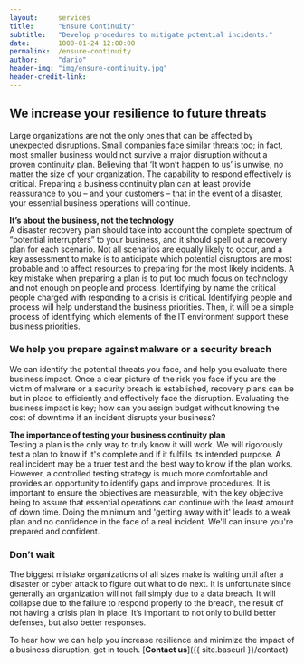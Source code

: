 ```yaml
---
layout:     services
title:      "Ensure Continuity"
subtitle:   "Develop procedures to mitigate potential incidents."
date:       1000-01-24 12:00:00
permalink:  /ensure-continuity
author:     "dario"
header-img: "img/ensure-continuity.jpg"
header-credit-link:
---
```


## We increase your resilience to future threats
Large organizations are not the only ones that can be affected by unexpected disruptions. Small companies face similar threats too; in fact, most smaller business would not survive a major disruption without a proven continuity plan. Believing that ‘It won’t happen to us’ is unwise, no matter the size of your organization. The capability to respond effectively is critical. Preparing a business continuity plan can at least provide reassurance to you – and your customers – that in the event of a disaster, your essential business operations will continue.

**It’s about the business, not the technology**  
A disaster recovery plan should take into account the complete spectrum of “potential interrupters” to your business, and it should spell out a recovery plan for each scenario. Not all scenarios are equally likely to occur, and a key assessment to make is to anticipate which potential disruptors are most probable and to affect resources to preparing for the most likely incidents. A key mistake when preparing a plan is to put too much focus on technology and not enough on people and process. Identifying by name the critical people charged with responding to a crisis is critical. Identifying people and process will help understand the business priorities. Then, it will be a simple process of identifying which elements of the IT environment support these business priorities.

### We help you prepare against malware or a security breach
We can identify the potential threats you face, and help you evaluate there business impact. Once a clear picture of the risk you face if you are the victim of malware or a security breach is established, recovery plans can be but in place to efficiently and effectively face the disruption. Evaluating the business impact is key; how can you assign budget without knowing the cost of downtime if an incident disrupts your business?

**The importance of testing your business continuity plan**  
Testing a plan is the only way to truly know it will work. We will rigorously test a plan to know if it's complete and if it fulfills its intended purpose. A real incident may be a truer test and the best way to know if the plan works. However, a controlled testing strategy is much more comfortable and provides an opportunity to identify gaps and improve procedures. It is important to ensure the objectives are measurable, with the key objective being to assure that essential operations can continue with the least amount of down time. Doing the minimum and 'getting away with it' leads to a weak plan and no confidence in the face of a real incident. We'll can insure you're prepared and confident.

### Don’t wait
The biggest mistake organizations of all sizes make is waiting until after a disaster or cyber attack to figure out what to do next. It is unfortunate since generally an organization will not fail simply due to a data breach. It will collapse due to the failure to respond properly to the breach, the result of not having a crisis plan in place. It’s important to not only to build better defenses, but also better responses.

To hear how we can help you increase resilience and minimize the impact of a business disruption, get in touch. [**Contact us**]({{ site.baseurl }}/contact)
